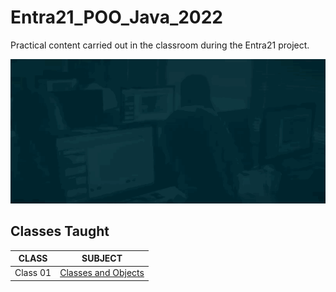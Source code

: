 # Entra21_POO_Java_2022
Practical content carried out in the classroom during the Entra21 project.

![Gif Entra21](./gif/entra21.gif)

## Classes Taught

| CLASS | SUBJECT |
|------|---------|
|Class 01|[Classes and Objects](./Orientacao%20a%20objetos/src/br/com/entra21/orientacao/objetos/principal/classes/)